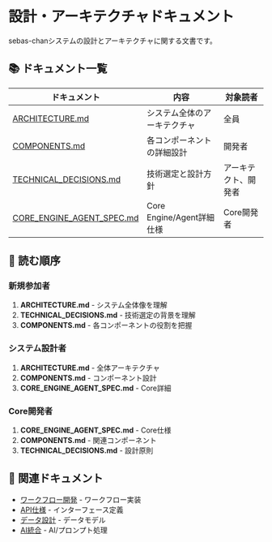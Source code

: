 # 設計・アーキテクチャドキュメント

sebas-chanシステムの設計とアーキテクチャに関する文書です。

## 📚 ドキュメント一覧

| ドキュメント                                           | 内容                         | 対象読者             |
| ------------------------------------------------------ | ---------------------------- | -------------------- |
| [ARCHITECTURE.md](ARCHITECTURE.md)                     | システム全体のアーキテクチャ | 全員                 |
| [COMPONENTS.md](COMPONENTS.md)                         | 各コンポーネントの詳細設計   | 開発者               |
| [TECHNICAL_DECISIONS.md](TECHNICAL_DECISIONS.md)       | 技術選定と設計方針           | アーキテクト、開発者 |
| [CORE_ENGINE_AGENT_SPEC.md](CORE_ENGINE_AGENT_SPEC.md) | Core Engine/Agent詳細仕様    | Core開発者           |

## 🎯 読む順序

### 新規参加者

1. **ARCHITECTURE.md** - システム全体像を理解
2. **TECHNICAL_DECISIONS.md** - 技術選定の背景を理解
3. **COMPONENTS.md** - 各コンポーネントの役割を把握

### システム設計者

1. **ARCHITECTURE.md** - 全体アーキテクチャ
2. **COMPONENTS.md** - コンポーネント設計
3. **CORE_ENGINE_AGENT_SPEC.md** - Core詳細

### Core開発者

1. **CORE_ENGINE_AGENT_SPEC.md** - Core仕様
2. **COMPONENTS.md** - 関連コンポーネント
3. **TECHNICAL_DECISIONS.md** - 設計原則

## 🔗 関連ドキュメント

- [ワークフロー開発](../workflows/) - ワークフロー実装
- [API仕様](../api/) - インターフェース定義
- [データ設計](../data/) - データモデル
- [AI統合](../ai/) - AI/プロンプト処理
